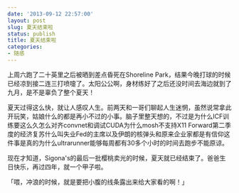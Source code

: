 ```yaml
---
date: '2013-09-12 22:57:00'
layout: post
slug: 夏天结束啦
status: publish
title: 夏天结束啦
categories:
- 随感
---
```


上周六跑了二十英里之后被晒到差点昏死在Shoreline Park，结果今晚打球的时候已经凉到接二连三打喷嚏了。太阳公公啊，身材练好了之后还没时间去海边就到了九月，是不是辜负了整个夏天！

夏天过得这么快，就让人感叹人生。前两天和一哥们聊起人生迷惘，虽然说常拿此开玩笑，姑娘什么的都是再小不过的小事。脑子里整天想的，不过是为什么ICF训练要这么久怎么对齐convnet和调试CUDA为什么mosh不支持X11 Forward第二季度的经济复苏什么叫失业Fed的主席以及伊朗的核弹头和原来企业家都是有信仰这件事是真的为什么ultrarunner能够每周都有30多个小时的时间去跑步不能原谅。

现在才知道，Sigona's的最后一批樱桃卖光的时候，夏天就已经结束了。爸爸生日快乐，再过四年，就一个甲子啦。

「喂，冲浪的时候，就是要把小腹的线条露出来给大家看的啊！」
